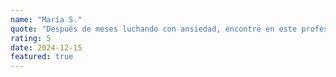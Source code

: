 ```yaml
---
name: "María S."
quote: "Después de meses luchando con ansiedad, encontré en este profesional no solo un terapeuta excepcional, sino también una persona empática que me ayudó a recuperar mi confianza. Las técnicas que aprendí han transformado mi vida diaria."
rating: 5
date: 2024-12-15
featured: true
---
```


